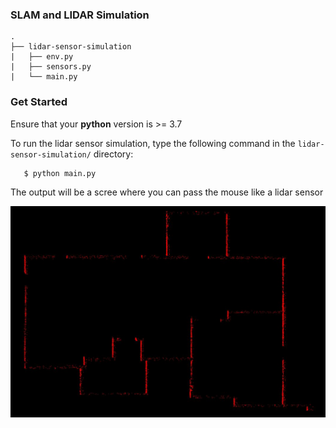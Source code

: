 ### SLAM and LIDAR Simulation

```
.
├── lidar-sensor-simulation
|   ├── env.py
|   ├── sensors.py
|   └── main.py
```

### Get Started

Ensure that your **python** version is >= 3.7

To run the lidar sensor simulation, type the following command in the `lidar-sensor-simulation/` directory:

```bash
   $ python main.py
```

The output will be a scree where you can pass the mouse like a lidar sensor

![scan](lidar-sensor-simulation/scan.jpg)